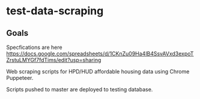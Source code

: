 # test-data-scraping

## Goals

Specfications are here 
https://docs.google.com/spreadsheets/d/1CKnZu09Ha4lB4SsvAVxd3expoTZrstuLMYGf7fdTims/edit?usp=sharing

Web scraping scripts for HPD/HUD affordable housing data using Chrome Puppeteer.

Scripts pushed to master are deployed to testing database.
